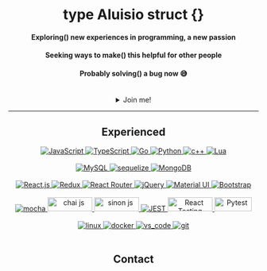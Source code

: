 <div align="center">
 <h1>type Aluisio struct {}</h1>
 <h4>Exploring() new experiences in programming, a new passion</h4>
 <h4>Seeking ways to make() this helpful for other people</h4>
 <h4>Probably solving() a bug now 😅</h4>
 <br />
 <details>
  <summary>Join me!</summary>

  ~~and the bugs..~~
 
  <img src="https://github.com/egonelbre/gophers/blob/master/.thumb/animation/gopher-dance-long-3x.gif?raw=true" alt="gopher-dancing" width="100px"> [by gophers](https://github.com/egonelbre/gophers)
  
 </details>

 <hr/>

 <h2> Experienced </h2>
  <div>
   <a href="#" rel="noopener noreferrer">
     <img src="https://img.shields.io/badge/javascript-%23323330.svg?style=for-the-badge&logo=javascript&logoColor=%23F7DF1E" alt="JavaScript" />
   </a>
   <a href="#" rel="noopener noreferrer">  
    <img src="https://img.shields.io/badge/typescript-%23007ACC.svg?style=for-the-badge&logo=typescript&logoColor=white" alt="TypeScript" />
   </a>
   <a href="#" rel="noopener noreferrer">   
    <img src="https://img.shields.io/badge/Go-00ADD8?style=for-the-badge&logo=go&logoColor=white" alt="Go" />
   </a>
   <a href= "#" rel="noopener noreferrer">
    <img src="https://img.shields.io/badge/python-3670A0?style=for-the-badge&logo=python&logoColor=ffdd54" alt="Python" />
   </a>
   <a href="#" rel="noopener noreferrer">
     <img src="https://img.shields.io/badge/c++-%2300599C.svg?style=for-the-badge&logo=c%2B%2B&logoColor=white" alt="c++" />
   </a>
   <a href="#" rel="noopener noreferrer">  
    <img src="https://img.shields.io/badge/Lua-2C2D72?style=for-the-badge&logo=lua&logoColor=white" alt="Lua" />
   </a>
  </div>
  <br />
  <div>
   <a href="#" rel="noopener noreferrer">
    <img src="https://img.shields.io/badge/MySQL-005C84?style=for-the-badge&logo=mysql&logoColor=white" alt="MySQL" />
   </a>
   <a href="#" rel="noopener noreferrer">
     <img src="https://img.shields.io/badge/Sequelize-52B0E7?style=for-the-badge&logo=Sequelize&logoColor=white" alt="sequelize" />
   </a>
   <a href="#" rel="noopener noreferrer">
     <img src="https://img.shields.io/badge/MongoDB-%234ea94b.svg?style=for-the-badge&logo=mongodb&logoColor=white" alt="MongoDB" />
   </a>
  </div>
  <br />
  <div>
   <a href="#" rel="noopener noreferrer">
    <img src="https://img.shields.io/badge/React-20232A?style=for-the-badge&logo=react&logoColor=61DAFB" alt="React.js" />
   </a>
   <a href="#" rel="noopener noreferrer">
    <img src="https://img.shields.io/badge/Redux-593D88?style=for-the-badge&logo=redux&logoColor=white" alt="Redux" />
   </a>
   <a href="#" rel="noopener noreferrer">
    <img src="https://img.shields.io/badge/React_Router-CA4245?style=for-the-badge&logo=react-router&logoColor=white" alt="React Router" />
   </a>
   <a href="#" rel="noopener noreferrer">
    <img src="https://img.shields.io/badge/jQuery-0769AD?style=for-the-badge&logo=jquery&logoColor=white" alt="jQuery" />
   </a>
   <a href="#" rel="noopener noreferrer">
    <img src="https://img.shields.io/badge/Material%20UI-007FFF?style=for-the-badge&logo=mui&logoColor=white" alt="Material UI" />
   </a>
    <a href="#" rel="noopener noreferrer">
     <img src="https://img.shields.io/badge/Bootstrap-563D7C?style=for-the-badge&logo=bootstrap&logoColor=white" alt="Bootstrap" />
   </a>
  </div>
  <br />
  <div>
   <a href="#" rel="noopener noreferrer">
    <img src="https://img.shields.io/badge/-mocha-%238D6748?style=for-the-badge&logo=mocha&logoColor=white" alt="mocha" />
   </a>
   <a href="#" rel="noopener noreferrer">
     <img src="https://img.shields.io/badge/Chai-JS-red?style=flat-square" alt="chai js" width="90px" height="28px" />
   </a>
   <a href="#" rel="noopener noreferrer">
     <img src="https://img.shields.io/badge/Sinon-JS-blue?style=flat-square" alt="sinon js" width="90px" height="28px" />
   </a>
   <a href="#" rel="noopener noreferrer">
     <img src="https://img.shields.io/badge/Jest-C21325?style=for-the-badge&logo=jest&logoColor=white" alt="JEST" />
   </a>
   <a href="#" rel="noopener noreferrer">
    <img src="https://img.shields.io/badge/React-RTL-green?style=flat-square" width="90px" height="28px" alt="React Testing Library" />
   </a> 
   <a href="#" rel="noopener noreferrer">
    <img src="https://img.shields.io/badge/Pytest-red?style=flat-square" width="75px" height="28px" alt="Pytest" />
   </a>  
  </div>
  <br />
  <div>
   <a href="#" rel="noopener noreferrer">
    <img src="https://img.shields.io/badge/Linux-FCC624?style=for-the-badge&logo=linux&logoColor=black" alt="linux" />
   </a>
   <a href="#" rel="noopener noreferrer">
    <img src="https://img.shields.io/badge/docker-%230db7ed.svg?style=for-the-badge&logo=docker&logoColor=white" alt="docker" />
   </a>
   <a href="#" rel="noopener noreferrer">
    <img src="https://img.shields.io/badge/Visual_Studio_Code-0078D4?style=for-the-badge&logo=visual%20studio%20code&logoColor=white" alt="vs_code" />
   </a>
   <a href="#" rel="noopener noreferrer">
    <img src="https://img.shields.io/badge/GIT-E44C30?style=for-the-badge&logo=git&logoColor=white" alt="git" />
   </a>
  </div>
  <br />
  <h2>Contact</h2>
  <div>
    <a href="mailto:aluisioordones1@gmail.com" target="_blank"><img src="https://img.shields.io/badge/Gmail-D14836?style=for-the-badge&logo=gmail&logoColor=white" alt=""></a>
    <a href="https://www.linkedin.com/in/pennaor" target="_blank"><img src="https://img.shields.io/badge/LinkedIn-0077B5?style=for-the-badge&logo=linkedin&logoColor=white" alt=""></a>
  </div>
</div>
